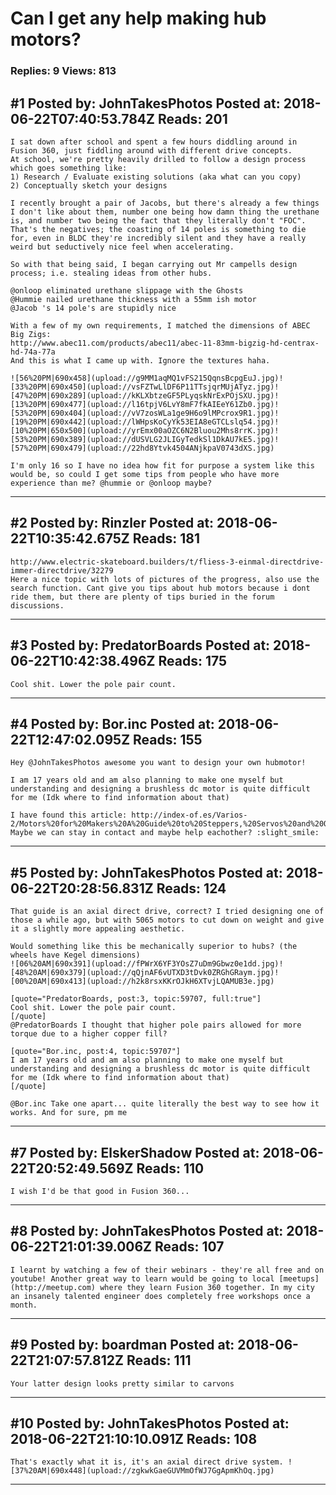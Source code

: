 # Can I get any help making hub motors?

### Replies: 9 Views: 813

## \#1 Posted by: JohnTakesPhotos Posted at: 2018-06-22T07:40:53.784Z Reads: 201

```
I sat down after school and spent a few hours diddling around in Fusion 360, just fiddling around with different drive concepts.
At school, we're pretty heavily drilled to follow a design process which goes something like:
1) Research / Evaluate existing solutions (aka what can you copy)
2) Conceptually sketch your designs 

I recently brought a pair of Jacobs, but there's already a few things I don't like about them, number one being how damn thing the urethane is, and number two being the fact that they literally don't "FOC".
That's the negatives; the coasting of 14 poles is something to die for, even in BLDC they're incredibly silent and they have a really weird but seductively nice feel when accelerating.

So with that being said, I began carrying out Mr campells design process; i.e. stealing ideas from other hubs.

@onloop eliminated urethane slippage with the Ghosts
@Hummie nailed urethane thickness with a 55mm ish motor
@Jacob 's 14 pole's are stupidly nice

With a few of my own requirements, I matched the dimensions of ABEC Big Zigs:
http://www.abec11.com/products/abec11/abec-11-83mm-bigzig-hd-centrax-hd-74a-77a
And this is what I came up with. Ignore the textures haha.

![56%20PM|690x458](upload://g9MM1aqMQ1vFS215QqnsBcpgEuJ.jpg)![33%20PM|690x450](upload://vsFZTwLlDF6P11TTsjqrMUjATyz.jpg)![47%20PM|690x289](upload://kKLXbtzeGF5PLyqskNrExPOjSXU.jpg)![13%20PM|690x477](upload://l16tpjV6LvY8mF7fkAIEeY61Zb0.jpg)![53%20PM|690x404](upload://vV7zosWLa1ge9H6o9lMPcrox9R1.jpg)![19%20PM|690x442](upload://lWHpsKoCyYk53EIA8eGTCLslq54.jpg)![10%20PM|650x500](upload://yrEmx00aOZC6N2Bluou2Mhs8rrK.jpg)![53%20PM|690x389](upload://dUSVLG2JLIGyTedkSl1DkAU7kE5.jpg)![57%20PM|690x479](upload://22hd8Ytvk4504ANjkpaV0743dXS.jpg) 

I'm only 16 so I have no idea how fit for purpose a system like this would be, so could I get some tips from people who have more experience than me? @hummie or @onloop maybe?
```

---
## \#2 Posted by: Rinzler Posted at: 2018-06-22T10:35:42.675Z Reads: 181

```
http://www.electric-skateboard.builders/t/fliess-3-einmal-directdrive-immer-directdrive/32279
Here a nice topic with lots of pictures of the progress, also use the search function. Cant give you tips about hub motors because i dont ride them, but there are plenty of tips buried in the forum discussions.
```

---
## \#3 Posted by: PredatorBoards Posted at: 2018-06-22T10:42:38.496Z Reads: 175

```
Cool shit. Lower the pole pair count.
```

---
## \#4 Posted by: Bor.inc Posted at: 2018-06-22T12:47:02.095Z Reads: 155

```
Hey @JohnTakesPhotos awesome you want to design your own hubmotor!

I am 17 years old and am also planning to make one myself but understanding and designing a brushless dc motor is quite difficult for me (Idk where to find information about that)

I have found this article: http://index-of.es/Varios-2/Motors%20for%20Makers%20A%20Guide%20to%20Steppers,%20Servos%20and%20Other%20Electrical%20Machines.pdf
Maybe we can stay in contact and maybe help eachother? :slight_smile:
```

---
## \#5 Posted by: JohnTakesPhotos Posted at: 2018-06-22T20:28:56.831Z Reads: 124

```
That guide is an axial direct drive, correct? I tried designing one of those a while ago, but with 5065 motors to cut down on weight and give it a slightly more appealing aesthetic.

Would something like this be mechanically superior to hubs? (the wheels have Kegel dimensions)
![06%20AM|690x391](upload://fPWrX6YF3YOsZ7uDm9Gbwz0e1dd.jpg)![48%20AM|690x379](upload://qQjnAF6vUTXD3tDvk0ZRGhGRaym.jpg)![00%20AM|690x413](upload://h2k8rsxKKrOJkH6XTvjLQAMUB3e.jpg)

[quote="PredatorBoards, post:3, topic:59707, full:true"]
Cool shit. Lower the pole pair count.
[/quote]
@PredatorBoards I thought that higher pole pairs allowed for more torque due to a higher copper fill?

[quote="Bor.inc, post:4, topic:59707"]
I am 17 years old and am also planning to make one myself but understanding and designing a brushless dc motor is quite difficult for me (Idk where to find information about that)
[/quote]

@Bor.inc Take one apart... quite literally the best way to see how it works. And for sure, pm me
```

---
## \#7 Posted by: ElskerShadow Posted at: 2018-06-22T20:52:49.569Z Reads: 110

```
I wish I'd be that good in Fusion 360...
```

---
## \#8 Posted by: JohnTakesPhotos Posted at: 2018-06-22T21:01:39.006Z Reads: 107

```
I learnt by watching a few of their webinars - they're all free and on youtube! Another great way to learn would be going to local [meetups](http://meetup.com) where they learn Fusion 360 together. In my city an insanely talented engineer does completely free workshops once a month.
```

---
## \#9 Posted by: boardman Posted at: 2018-06-22T21:07:57.812Z Reads: 111

```
Your latter design looks pretty similar to carvons
```

---
## \#10 Posted by: JohnTakesPhotos Posted at: 2018-06-22T21:10:10.091Z Reads: 108

```
That's exactly what it is, it's an axial direct drive system. ![37%20AM|690x448](upload://zgkwkGaeGUVMmOfWJ7GgApmKhOq.jpg)
```

---
